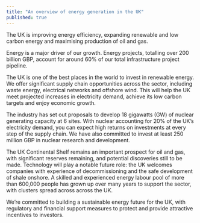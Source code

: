 ```yaml
---
title: "An overview of energy generation in the UK"
published: true
---
```

The UK is improving energy efficiency, expanding renewable and low carbon energy and maximising production of oil and gas. 

Energy is a major driver of our growth. Energy projects, totalling over 200 billion GBP, account for around 60% of our total infrastructure project pipeline.

The UK is one of the best places in the world to invest in renewable energy. We offer significant supply chain opportunities across the sector, including waste energy, electrical networks and offshore wind. This will help the UK meet projected increases in electricity demand, achieve its low carbon targets and enjoy economic growth.

The industry has set out proposals to develop 18 gigawatts (GW) of nuclear generating capacity at 6 sites. With nuclear accounting for 20% of the UK’s electricity demand, you can expect high returns on investments at every step of the supply chain. We have also committed to invest at least 250 million GBP in nuclear research and development.

The UK Continental Shelf remains an important prospect for oil and gas, with significant reserves remaining, and potential discoveries still to be made. Technology will play a notable future role: the UK welcomes companies with experience of decommissioning and the safe development of shale onshore.
A skilled and experienced energy labour pool of more than 600,000 people has grown up over many years to support the sector, with clusters spread across across the UK. 

We’re committed to building a sustainable energy future for the UK, with regulatory and financial support measures to protect and provide attractive incentives to investors.
